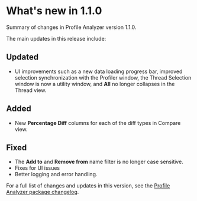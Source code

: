 # What's new in 1.1.0

Summary of changes in Profile Analyzer version 1.1.0.

The main updates in this release include:

## Updated

* UI improvements such as a new data loading progress bar, improved selection synchronization with the Profiler window, the Thread Selection window is now a utility window, and **All** no longer collapses in the Thread view.

## Added

* New **Percentage Diff** columns for each of the diff types in Compare view.

## Fixed

* The **Add to** and **Remove from** name filter is no longer case sensitive.
* Fixes for UI issues
* Better logging and error handling.

For a full list of changes and updates in this version, see the [Profile Analyzer package changelog](https://docs.unity3d.com/Packages/com.unity.performance.profile-analyzer@latest/index.html?subfolder=/changelog/CHANGELOG.html).
